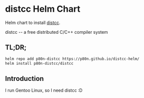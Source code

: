 # distcc Helm Chart
Helm chart to install [distcc](https://github.com/distcc/distcc).

distcc -- a free distributed C/C++ compiler system


## TL;DR;

```bash
helm repo add p80n-distcc https://p80n.github.io/distcc-helm/
helm install p80n-distcc/distcc
```

## Introduction

I run Gentoo Linux, so I need distcc :D
